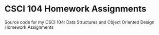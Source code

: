 # CSCI 104 Homework Assignments

Source code for my CSCI 104: Data Structures and Object Oriented Design Homework Assignments
